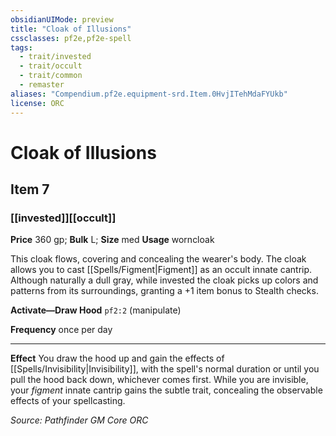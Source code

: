 ```yaml
---
obsidianUIMode: preview
title: "Cloak of Illusions"
cssclasses: pf2e,pf2e-spell
tags:
  - trait/invested
  - trait/occult
  - trait/common
  - remaster
aliases: "Compendium.pf2e.equipment-srd.Item.0HvjITehMdaFYUkb"
license: ORC
---
```

# Cloak of Illusions
## Item 7
### [[invested]][[occult]]


**Price** 360 gp; 
**Bulk** L; **Size** med
**Usage** worncloak

This cloak flows, covering and concealing the wearer's body. The cloak allows you to cast [[Spells/Figment|Figment]] as an occult innate cantrip. Although naturally a dull gray, while invested the cloak picks up colors and patterns from its surroundings, granting a +1 item bonus to Stealth checks.

**Activate—Draw Hood** `pf2:2` (manipulate)

**Frequency** once per day

* * *

**Effect** You draw the hood up and gain the effects of [[Spells/Invisibility|Invisibility]], with the spell's normal duration or until you pull the hood back down, whichever comes first. While you are invisible, your _figment_ innate cantrip gains the subtle trait, concealing the observable effects of your spellcasting.

*Source: Pathfinder GM Core*
*ORC*
